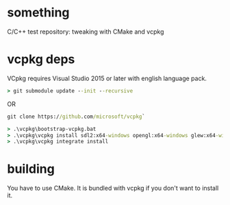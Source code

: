 # something

C/C++ test repository: tweaking with CMake and vcpkg

# vcpkg deps

VCpkg requires Visual Studio 2015 or later with english language pack.
```cmd
> git submodule update --init --recursive
```
OR
```cmd
git clone https://github.com/microsoft/vcpkg`
```
```cmd
> .\vcpkg\bootstrap-vcpkg.bat
> .\vcpkg\vcpkg install sdl2:x64-windows opengl:x64-windows glew:x64-windows
> .\vcpkg\vcpkg integrate install
```

# building

You have to use CMake. It is bundled with vcpkg if you don't want to install it.
